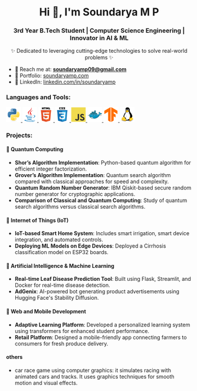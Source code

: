 <h1 align="center">Hi 👋, I'm Soundarya M P</h1>
<h3 align="center">3rd Year B.Tech Student | Computer Science Engineering | Innovator in AI & ML</h3>

<p align="center">
✨ Dedicated to leveraging cutting-edge technologies to solve real-world problems ✨
</p>

- 📧 Reach me at: **soundaryamp09@gmail.com**
- 🔧 Portfolio: [soundaryamp.com](https://soundaryamp.com)
- 🔗 LinkedIn: [linkedin.com/in/soundaryamp](https://linkedin.com/in/soundaryamp)

<h3 align="left">Languages and Tools:</h3>
<p align="left">
<a href="https://www.python.org/" target="_blank" rel="noreferrer"> <img src="https://raw.githubusercontent.com/devicons/devicon/master/icons/python/python-original.svg" alt="python" width="40" height="40"/> </a>
<a href="https://www.java.com/" target="_blank" rel="noreferrer"> <img src="https://raw.githubusercontent.com/devicons/devicon/master/icons/java/java-original.svg" alt="java" width="40" height="40"/> </a>
<a href="https://developer.mozilla.org/en-US/docs/Web/HTML" target="_blank" rel="noreferrer"> <img src="https://raw.githubusercontent.com/devicons/devicon/master/icons/html5/html5-original-wordmark.svg" alt="html5" width="40" height="40"/> </a>
<a href="https://developer.mozilla.org/en-US/docs/Web/CSS" target="_blank" rel="noreferrer"> <img src="https://raw.githubusercontent.com/devicons/devicon/master/icons/css3/css3-original-wordmark.svg" alt="css3" width="40" height="40"/> </a>
<a href="https://www.javascript.com/" target="_blank" rel="noreferrer"> <img src="https://raw.githubusercontent.com/devicons/devicon/master/icons/javascript/javascript-original.svg" alt="javascript" width="40" height="40"/> </a>
<a href="https://www.docker.com/" target="_blank" rel="noreferrer"> <img src="https://raw.githubusercontent.com/devicons/devicon/master/icons/docker/docker-original.svg" alt="docker" width="40" height="40"/> </a>
<a href="https://www.tensorflow.org/" target="_blank" rel="noreferrer"> <img src="https://raw.githubusercontent.com/devicons/devicon/master/icons/tensorflow/tensorflow-original.svg" alt="tensorflow" width="40" height="40"/> </a>
<a href="https://www.linux.org/" target="_blank" rel="noreferrer"> <img src="https://raw.githubusercontent.com/devicons/devicon/master/icons/linux/linux-original.svg" alt="linux" width="40" height="40"/> </a>
</p>
<h3 align="left">Projects:</h3>

<h4>🔢 Quantum Computing</h4>
<ul>
  <li><strong>Shor’s Algorithm Implementation</strong>: Python-based quantum algorithm for efficient integer factorization.</li>
  <li><strong>Grover’s Algorithm Implementation</strong>: Quantum search algorithm compared with classical approaches for speed and complexity.</li>
  <li><strong>Quantum Random Number Generator</strong>: IBM Qiskit-based secure random number generator for cryptographic applications.</li>
  <li><strong>Comparison of Classical and Quantum Computing</strong>: Study of quantum search algorithms versus classical search algorithms.</li>
</ul>

<h4>🔄 Internet of Things (IoT)</h4>
<ul>
  <li><strong>IoT-based Smart Home System</strong>: Includes smart irrigation, smart device integration, and automated controls.</li>
  <li><strong>Deploying ML Models on Edge Devices</strong>: Deployed a Cirrhosis classification model on ESP32 boards.</li>
</ul>

<h4>🤖 Artificial Intelligence & Machine Learning</h4>
<ul>
  <li><strong>Real-time Leaf Disease Prediction Tool</strong>: Built using Flask, Streamlit, and Docker for real-time disease detection.</li>
  <li><strong>AdGenix</strong>: AI-powered bot generating product advertisements using Hugging Face's Stability Diffusion.</li>
</ul>

<h4>🔧 Web and Mobile Development</h4>
<ul>
  <li><strong>Adaptive Learning Platform</strong>: Developed a personalized learning system using transformers for enhanced student performance.</li>
  <li><strong>Retail Platform</strong>: Designed a mobile-friendly app connecting farmers to consumers for fresh produce delivery.</li>
</ul>
<h4> others </h4>
<ul>
  <li>car race game using computer graphics: it simulates racing with animated cars and tracks. It uses graphics techniques for smooth motion and visual effects.</li>
</ul>
